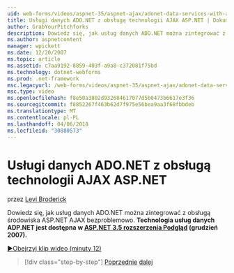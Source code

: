 ```yaml
---
uid: web-forms/videos/aspnet-35/aspnet-ajax/adonet-data-services-with-aspnet-ajax-support
title: Usługi danych ADO.NET z obsługą technologii AJAX ASP.NET | Dokumentacja firmy Microsoft
author: GrabYourPitchforks
description: Dowiedz się, jak usług danych ADO.NET można zintegrować z obsługą środowiska ASP.NET AJAX bezproblemowo. Technologia usług ADP.NET danych jest dostępna w ASP.NET 3.5 E...
ms.author: aspnetcontent
manager: wpickett
ms.date: 12/20/2007
ms.topic: article
ms.assetid: c7aa9192-8859-403f-a9a8-c372081f75bd
ms.technology: dotnet-webforms
ms.prod: .net-framework
msc.legacyurl: /web-forms/videos/aspnet-35/aspnet-ajax/adonet-data-services-with-aspnet-ajax-support
msc.type: video
ms.openlocfilehash: f8e50a3802d932684617077d5b0473b6617e3f36
ms.sourcegitcommit: f8852267f463b62d7f975e56bea9aa3f68fbbdeb
ms.translationtype: MT
ms.contentlocale: pl-PL
ms.lasthandoff: 04/06/2018
ms.locfileid: "30880573"
---
```

<a name="adonet-data-services-with-aspnet-ajax-support"></a>Usługi danych ADO.NET z obsługą technologii AJAX ASP.NET
====================
przez [Levi Broderick](https://github.com/GrabYourPitchforks)

Dowiedz się, jak usług danych ADO.NET można zintegrować z obsługą środowiska ASP.NET AJAX bezproblemowo. **Technologia usług danych ADP.NET jest dostępna w [ASP.NET 3.5 rozszerzenia Podgląd](https://www.asp.net/downloads/35-sp1#find) (grudzień 2007).**

[&#9654;Obejrzyj klip wideo (minuty 12)](https://channel9.msdn.com/Blogs/ASP-NET-Site-Videos/adonet-data-services-with-aspnet-ajax-support)

> [!div class="step-by-step"]
> [Poprzednie](aspnet-ajax-a-demonstration-of-aspnet-ajax.md)
> [dalej](introduction-to-aspnet-ajax-history.md)
